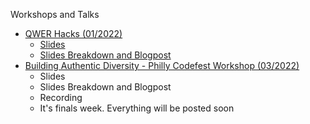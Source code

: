 Workshops and Talks

- [QWER Hacks (01/2022)](events.html#qwerhacks)
	- [Slides](../blogposts/20220122/qwerhacksslides.pdf)
	- [Slides Breakdown and Blogpost](../blogposts/20220122/qwerhacks.html)
- [Building Authentic Diversity - Philly Codefest Workshop (03/2022)](events.html#codefest)
	- Slides
	- Slides Breakdown and Blogpost
	- Recording
	- It's finals week. Everything will be posted soon

